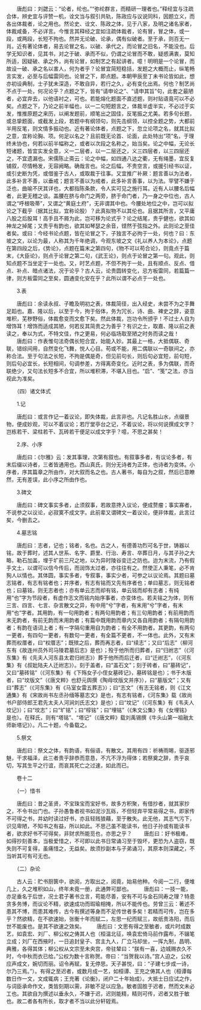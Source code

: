 <!-- { "loadSidebar": true } -->
　　唐彪曰：刘勰云：“论者，纶也。”“弥纶群言，而精研一理者也。”释经宜与注疏合体，辨史宜与评赞一机，诠文当与叙引共轨，陈政应与议说同科，因题立义，而各出体裁者，论之用也。然论史、诠文、陈政之体，见于八家，及明之诸名家者，体裁咸备，不必详言。今惟言其释经之宜如注疏体裁者，论有冒，冒之体，或一段，或两段，长短不拘也。然并无论破、论承，偶有似破者。至于承，则百无一肖。近有著论体者，易去论冒之名，以破、承代之，而论冒之旧名，不能没也。后学无知识者，见其书，对之于破、承而不似，仍谓之论冒而不敢，疑惑满衷，莫知所适，因疑破、承之外，尚有论冒，如制艺之有起讲者。噫！明明是一个论冒，而故设一破、承之名以害人，何为者乎？论冒宜简短稳括，发题之大概而止，纵笔畅言实发，必至与后幅雷同也。论冒之下，即点题。本朝甲辰至丁未书论皆如此，想亦初设典制，士子犹未深造，不敢自异，若行之久，必有变化出焉。何也？制艺尚不点于一处，何况论乎？点题之下，皆有“请申论之”、“请申其旨”句，此套之最陋者，必宜弃去，以他语衬之，可也。若能熔化题面不直述题，则衬贴语竟可以不必矣。点题之下，乃论之前半幅也，以一二句短题言之，体裁半虚半实，不必过于实发，惟推原题之来历，以阐发题前，顺笔出之固佳，反笔振之尤美。若多句长题，或总挚题面，或截发上段，若题中有纲领句，则先击纲领，以控全题之势，大都前半用反笔，则文情多振动也。近有著论体者，点题之下，忽立论项之名，就其比拟之意，宜称论胸、项。何足以名之？且前既无论首、论面，此处特出“项”名，于理终未协也，何若以前半幅称之，或者以次段之名称之，始当矣。论之中幅，无论长短诸题，皆宜实发全意，义一二层者，以一二层还之，义三四层者，以三四层还之，不宜遗漏也。宋儒陈止斋云：论之中幅，如四通八达之衢，无有绳墨，宜反复铺叙，尽情畅发，无容阙略。确哉言也。论之后幅，不贵空言，或援引经书以证，或引史断为凭，或借鉴于古人，或取裁于往事。又宜推广补厥：题言善以为法者，此多补言不善，以垂戒；题言不善以为戒者，此多补言善事，以为法。罕譬不嫌于泛也，曲喻不厌其详也，大都指陈条款，令人实可见之施行耳。近有人以腰名后幅者，此更无稽之谈。盖腰在脐与命门之两旁，脐于命门者，乃一身之中位也，古人谓之“呼根吸蒂”，又谓之“黄庭土府”，无非谓其中也。今腰处地位之中，岂可以拟论之下截乎（据其比拟，宜称论股）？此真拟物不以其伦也。且据其所言，又平庸八股之后股耳！高手且不屑为此，岂可移为论式乎？论之结尾，贵乎健也，欲其如神龙之掉尾；又贵乎有韵也，欲其如琴瑟之余音，铿然于弦指之外。此则论之至佳者矣。或曰：今经书论点题，皆在论冒之下，子独言不必拘于一处，何也？曰：东坡之文，以论为最，人称其为千年绝调，今观东坡之文《礼以养人为本论》，点题在第四段之后，《势论》，点题在篇末之第四句，《物不可以苟合论》，则竟点于篇末，《大臣论》，则点于论冒之第二句，《武王论》，则点于论冒之第一句。观此，则知点题不当坐定于一处也。又，时艺点题，不但不拘于一处，且有顺点、反点、借点、补点、暗点诸法，况于论乎？古人云，论贵圆转变化，忌方板雷同，若篇篇一律，则方板雷同之至矣，圆通变化安在乎？此所以谓不必点于一处也。

　　3.表

　　唐彪曰：余读永叔、子瞻及明初之表，体裁简径，出入经史，未尝不为之手舞足蹈也。嘉、隆以后，以至于今，拘于俗体，务为冗长，诗、曲、裨史之辞，姿意堆积，芜秽野俗，体裁愈变而文愈下矣。然此体裁，岂功令所颁乎！不过士人自为增饰耳！增饰而适成其陋，何若反其简贵之为善乎？有识之士，取嘉、隆以前之表读之，奉以为式，不特文佳，作之更易，何必临场取至陋之时务而读之哉！
　　唐彪曰：作表惟句法奇偶长短合宜，始能入妙。其最上一格，大抵偶联、奇联，错综间用，自然变化飞舞，悦人心目。苟或不能，用二偶联以一奇联间之，亦称合法。至于句法之长短，不拘是偶是奇，但见前句长，则后句必宜短，前句短，则后句必宜长，长短相间，句调参差，方得离奇变化。近时之表，多为偶联，而奇联绝少，又句法长短多不合宜，所以堆积滞，不堪入目也。“启”、“笺”之法，亦当视此为准矣。

　　（四）诸文体式

　　1.记

　　唐彪曰：或言作记一着议论，即失体裁，此言非也。凡记名胜山水，点缀景物，便成妙观，可以不着议论；若厅堂亭台之记，不着议论，将以何说撰成文字？岂栋若干、梁柱若干、瓦砖若干便足以成文字乎？噫，不思之甚矣！

　　2.序、小序

　　唐彪曰：《尔雅》云：发其事理，次第有叙也。有叙事多者，有议论多者，有末后缀以诗者，三者皆通用也。西山真氏，则分无诗者为正体，也诗者为变体。小序者，序其篇章之所由作，对大叙而名之也。古人著书，每自为之叙，然后已意瞭然，无有差误，此小序之所由作也。

　　3.碑文

　　唐彪曰：碑文事实多者，止须叙事，若故意搀入议论，便成赘瘤；事实寡者，不说参之以议论，必寂寞不成文字。此前辈又谓碑文一着议论，便非体裁，此言过矣，今删去之。

　　4.墓志铭

　　唐彪曰：志者，记也；铭者，名也。古之人，有德善功烈可名于世，铸器以铭，故于葬时，述其人世系、名字、爵里、行治、寿言、卒葬日月，与其子孙之大略，勒石加盖，埋于圹前三尺之地，以为异时陵谷变迁之防也。迨为末流，乃有假手文土，以谓可以信今传后，而润饰太过者，亦往往有之。然使正人秉笔，必不肯狥人以情也。其体圆，事实多者，专叙事，事实少者，可参之以议论焉。其题曰墓志铭者，有志有铭者也；并序者，有志有铭而又先有序者也；单曰墓志，则无铭者也；曰墓铭，则无志者也；亦有单云志而却有铭，单云铭而却有志者；有纯用“也”字为节段者，有虚作志文而铭内始序事者，亦变体也。若夫铭之为体，则有三言、四言、七言、杂言散文之异，有中用“兮”字者，有末用“兮”字者，有末用“也”字者。其用韵，有一句用韵者；有两句用韵者；有三句用韵者；有前用韵而末无韵者，有前无韵而末用韵者；有篇中既用韵而章内又各自用韵者；有隔句用韵者；有韵在语词上者；有一字隔句重用自为韵者；有全不用韵者。其更韵，有两句一更者，有四句一更者，有数句一更者，有全篇不更者，不一体也。此外，又有末葬而权厝者，曰“权厝志”；既殡之后，葬而再志者，曰“续志”；又曰“后志”（柳河东有《故连州员外司马陵君墓后志》是也）；殁于他所而归葬者，曰“归祔志”（《河东集》有《先夫人河东县太君归祔志》）葬于他所而后迁者，曰“迁祔志”，（《河东集》有《叔妣陆夫人迁祔志》）。刻于盖者，曰“盖石文”；刻于砖者，曰“墓砖记”，又曰“墓砖铭”（《河东集》有《下殇女子小侄女墓砖记》，墓砖铭是也）；书于木版者，曰“坟版文”（《唐文粹》也舒元舆撰《陶母坟版文并序》），曰“墓版文”；又有曰“葬志”（《河东集》有《马室女雷五葬志》）；曰“志文”（有志无铭者，则《江文通集》有《宋故尚书左丞孙缅等墓志文》是也，有志有铭者，《河东集》载《故尚书户部侍郎王君先太夫人河涧刘氏志文》是也）；曰“坟记”（《河东集》有《韦夫人坟记》）；曰“坟志”；曰“圹铭”；曰“椁铭”；曰“埋铭”（《朱文公集》有《女埋铭》是也）。在释氏，则有“塔铭”、“塔记”（《唐文粹》载刘禹锡撰《牛头山第一祖融太师新塔记》）。凡二十题，今备载之。

　　5.祭文

　　唐彪曰：祭文之体，有韵语，有俪语，有散文。其用有四：祈祷雨晹，驱逐邪魅，干求福泽，此三者贵乎辞恭而意恳，不亢不浮为得体；若祭奠之辞，贵乎哀切，写其生平之行谊，而哀其死亡之过速，如此而已。

　　卷十二

　　（一）惜书

　　唐彪曰：昔之圣贤，不宝珠宝而宝好书，故多方积聚，有借抄者，就其家抄之，不令书出门也。子孙愚鲁者视书如泥沙瓦砾，不但轻弃平常易得之书，即家传不可得之书，并幼时读过好书，亦且轻贱狼藉，至于散失。此无他，其志气污下，识见卑陋，不知书之有益，所以如此。不思己虽不能读书，他日子孙或有能读书者，欲求好书不可得矣，非财求所能觅也，亦思之乎？
　　唐彪曰：好书极难，如得抄刻善本，当极爱惜之，不可即以此书日常诵习至于毁坏，更恐为人盗窃，既失则不可复得，虽痛惜之，无益矣。故须抄副本与子弟诵习，其原本则深藏之，不当听其可有可无也。

　　（二）杂论

　　古人云：贮书厨篋中，欲阅，方取出之，阅竟，始易他种。今阅一二行，便堆几上，久之堆积如山，终年未竟一册，此通弊可鄙也。
　　唐彪曰：一技一能，亦足垂名于后世，况士君子著书立言，苟能尽善，安有不可与金石同寿之理？特患贪多务博，而议论不精，欲速成功而瑕瑜相掩，所以不能传也。劳曾三云：著述不患其不博，而患其难传，古今有撰述等身而不足传世者多矣！若精而可传，岂在多乎？然欲精，在不欲速始，张衡十年而赋二，左思一纪而赋三，故纸贵洛阳，而后世不能废也。是其不欲速之效矣。
　　唐彪曰：文思有得之至敏者，或片时成数艺，如袁宏、刘厂、柳公权之俦其人也（桓温北征，唤袁宏倚马前作露布，不辍笔立成；刘厂在西掖时，一日追封皇子、宫主九人，厂立马却坐，一挥九制，昌明、典雅，各得其体；柳公权从文宗至未央宫，帝驻辇曰：“朕有一喜，边城赐衣久不时，今中秋而衣已给。”公权为数十言称贺。帝曰：“当贺我以诗。”宫人迫之，公权应声成文，婉切而丽。诏令再赋，复无停思。天子甚悦，曰：“子建七步成一诗，尔乃三焉。”）。有得之至迟者，或数月成一艺，如桓谭、王充之俦其人也（桓谭每数日作一文，文成辄病；王充著《论衡》，闭户二十年始成）。大抵士日应试之作，与词臣承命作文，类皆刻期以需，非敏不足以应急。敏者固胜于迟者，然而文未必工也。其欲自为撰述以垂永久，不嫌于迟，迟则能精，精则可传，迟者又胜于敏也。故二者各有所长，取才者不当以此分轩轾焉。
